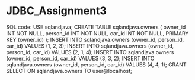 # JDBC_Assignment3

SQL code:
USE sqlandjava;
CREATE TABLE sqlandjava.owners (
  owner_id INT NOT NULL,
  person_id INT NOT NULL,
  car_id INT NOT NULL,
  PRIMARY KEY (owner_id)
  );
INSERT INTO sqlandjava.owners (owner_id, person_id, car_id) VALUES (1, 2, 3);
INSERT INTO sqlandjava.owners (owner_id, person_id, car_id) VALUES (2, 1, 4);
INSERT INTO sqlandjava.owners (owner_id, person_id, car_id) VALUES (3, 3, 2);
INSERT INTO sqlandjava.owners (owner_id, person_id, car_id) VALUES (4, 4, 1);
GRANT SELECT ON sqlandjava.owners TO user@localhost;
